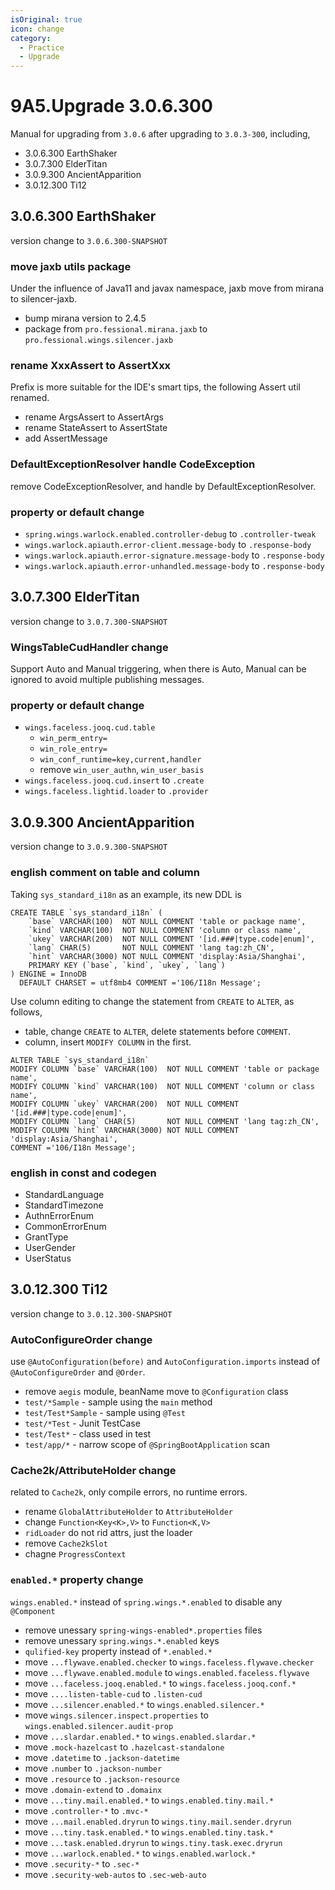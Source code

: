 ```yaml
---
isOriginal: true
icon: change
category:
  - Practice
  - Upgrade
---
```


# 9A5.Upgrade 3.0.6.300

Manual for upgrading from `3.0.6` after upgrading to `3.0.3-300`, including,

* 3.0.6.300 EarthShaker
* 3.0.7.300 ElderTitan
* 3.0.9.300 AncientApparition
* 3.0.12.300 Ti12

## 3.0.6.300 EarthShaker

version change to `3.0.6.300-SNAPSHOT`

### move jaxb utils package

Under the influence of Java11 and javax namespace, jaxb move from mirana to silencer-jaxb.

* bump mirana version to 2.4.5
* package from `pro.fessional.mirana.jaxb` to `pro.fessional.wings.silencer.jaxb`

### rename XxxAssert to AssertXxx

Prefix is more suitable for the IDE's smart tips, the following Assert util renamed.

* rename ArgsAssert to AssertArgs
* rename StateAssert to AssertState
* add AssertMessage

### DefaultExceptionResolver handle CodeException

remove CodeExceptionResolver, and handle by DefaultExceptionResolver.

### property or default change

* `spring.wings.warlock.enabled.controller-debug` to `.controller-tweak`
* `wings.warlock.apiauth.error-client.message-body` to `.response-body`
* `wings.warlock.apiauth.error-signature.message-body` to `.response-body`
* `wings.warlock.apiauth.error-unhandled.message-body` to `.response-body`

## 3.0.7.300 ElderTitan

version change to `3.0.7.300-SNAPSHOT`

### WingsTableCudHandler change

Support Auto and Manual triggering, when there is Auto,
Manual can be ignored to avoid multiple publishing messages.

### property or default change

* `wings.faceless.jooq.cud.table`
  - `win_perm_entry=`
  - `win_role_entry=`
  - `win_conf_runtime=key,current,handler`
  - remove `win_user_authn`, `win_user_basis`
* `wings.faceless.jooq.cud.insert` to `.create`
* `wings.faceless.lightid.loader` to `.provider`

## 3.0.9.300 AncientApparition

version change to `3.0.9.300-SNAPSHOT`

### english comment on table and column

Taking `sys_standard_i18n` as an example, its new DDL is

```mysql
CREATE TABLE `sys_standard_i18n` (
    `base` VARCHAR(100)  NOT NULL COMMENT 'table or package name',
    `kind` VARCHAR(100)  NOT NULL COMMENT 'column or class name',
    `ukey` VARCHAR(200)  NOT NULL COMMENT '[id.###|type.code|enum]',
    `lang` CHAR(5)       NOT NULL COMMENT 'lang tag:zh_CN',
    `hint` VARCHAR(3000) NOT NULL COMMENT 'display:Asia/Shanghai',
    PRIMARY KEY (`base`, `kind`, `ukey`, `lang`)
) ENGINE = InnoDB
  DEFAULT CHARSET = utf8mb4 COMMENT ='106/I18n Message';
```

Use column editing to change the statement from `CREATE` to `ALTER`, as follows,

* table, change `CREATE` to `ALTER`, delete statements before `COMMENT`.
* column, insert `MODIFY COLUMN` in the first.

```mysql
ALTER TABLE `sys_standard_i18n` 
MODIFY COLUMN `base` VARCHAR(100)  NOT NULL COMMENT 'table or package name',
MODIFY COLUMN `kind` VARCHAR(100)  NOT NULL COMMENT 'column or class name',
MODIFY COLUMN `ukey` VARCHAR(200)  NOT NULL COMMENT '[id.###|type.code|enum]',
MODIFY COLUMN `lang` CHAR(5)       NOT NULL COMMENT 'lang tag:zh_CN',
MODIFY COLUMN `hint` VARCHAR(3000) NOT NULL COMMENT 'display:Asia/Shanghai',
COMMENT ='106/I18n Message';
```

### english in const and codegen

* StandardLanguage
* StandardTimezone
* AuthnErrorEnum
* CommonErrorEnum
* GrantType
* UserGender
* UserStatus

## 3.0.12.300 Ti12

version change to `3.0.12.300-SNAPSHOT`

### AutoConfigureOrder change

use `@AutoConfiguration(before)` and `AutoConfiguration.imports` instead of `@AutoConfigureOrder` and `@Order`.

* remove `aegis` module, beanName move to `@Configuration` class
* `test/*Sample` - sample using the `main` method
* `test/Test*Sample` - sample using `@Test`
* `test/*Test` - Junit TestCase
* `test/Test*` - class used in test
* `test/app/*` - narrow scope of `@SpringBootApplication` scan

### Cache2k/AttributeHolder change

related to `Cache2k`, only compile errors, no runtime errors.

* rename `GlobalAttributeHolder` to `AttributeHolder`
* change `Function<Key<K>,V>` to `Function<K,V>`
* `ridLoader` do not rid attrs, just the loader
* remove `Cache2kSlot`
* chagne `ProgressContext`

### `enabled.*` property change

`wings.enabled.*` instead of `spring.wings.*.enabled` to disable any `@Component`

* remove unessary `spring-wings-enabled*.properties` files
* remove unessary `spring.wings.*.enabled` keys
* `qulified-key` property instead of `*.enabled.*`
* move `...flywave.enabled.checker` to `wings.faceless.flywave.checker`
* move `...flywave.enabled.module` to `wings.enabled.faceless.flywave`
* move `...faceless.jooq.enabled.*` to `wings.faceless.jooq.conf.*`
* move `....listen-table-cud` to `.listen-cud`
* move `...silencer.enabled.*` to `wings.enabled.silencer.*`
* move `wings.silencer.inspect.properties` to `wings.enabled.silencer.audit-prop`
* move `...slardar.enabled.*` to `wings.enabled.slardar.*`
* move `.mock-hazelcast` to `.hazelcast-standalone`
* move `.datetime` to `.jackson-datetime`
* move `.number` to `.jackson-number`
* move `.resource` to `.jackson-resource`
* move `.domain-extend` to `.domainx`
* move `...tiny.mail.enabled.*` to `wings.enabled.tiny.mail.*`
* move `.controller-*` to `.mvc-*`
* move `...mail.enabled.dryrun` to `wings.tiny.mail.sender.dryrun`
* move `...tiny.task.enabled.*` to `wings.enabled.tiny.task.*`
* move `...task.enabled.dryrun` to `wings.tiny.task.exec.dryrun`
* move `...warlock.enabled.*` to `wings.enabled.warlock.*`
* move `.security-*` to `.sec-*`
* move `.security-web-autos` to `.sec-web-auto`
